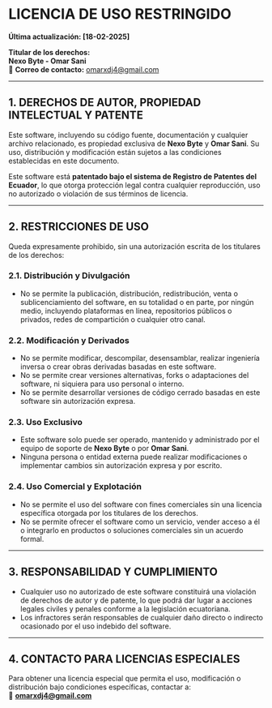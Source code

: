 # **LICENCIA DE USO RESTRINGIDO**

**Última actualización: [18-02-2025]**  

**Titular de los derechos:**  
**Nexo Byte - Omar Sani**  
📧 **Correo de contacto:** omarxdj4@gmail.com  

---

## **1. DERECHOS DE AUTOR, PROPIEDAD INTELECTUAL Y PATENTE**  
Este software, incluyendo su código fuente, documentación y cualquier archivo relacionado, es propiedad exclusiva de **Nexo Byte** y **Omar Sani**. Su uso, distribución y modificación están sujetos a las condiciones establecidas en este documento.  

Este software está **patentado bajo el sistema de Registro de Patentes del Ecuador**, lo que otorga protección legal contra cualquier reproducción, uso no autorizado o violación de sus términos de licencia.  

---

## **2. RESTRICCIONES DE USO**  
Queda expresamente prohibido, sin una autorización escrita de los titulares de los derechos:  

### **2.1. Distribución y Divulgación**  
- No se permite la publicación, distribución, redistribución, venta o sublicenciamiento del software, en su totalidad o en parte, por ningún medio, incluyendo plataformas en línea, repositorios públicos o privados, redes de compartición o cualquier otro canal.  

### **2.2. Modificación y Derivados**  
- No se permite modificar, descompilar, desensamblar, realizar ingeniería inversa o crear obras derivadas basadas en este software.  
- No se permite crear versiones alternativas, forks o adaptaciones del software, ni siquiera para uso personal o interno.  
- No se permite desarrollar versiones de código cerrado basadas en este software sin autorización expresa.  

### **2.3. Uso Exclusivo**  
- Este software solo puede ser operado, mantenido y administrado por el equipo de soporte de **Nexo Byte** o por **Omar Sani**.  
- Ninguna persona o entidad externa puede realizar modificaciones o implementar cambios sin autorización expresa y por escrito.  

### **2.4. Uso Comercial y Explotación**  
- No se permite el uso del software con fines comerciales sin una licencia específica otorgada por los titulares de los derechos.  
- No se permite ofrecer el software como un servicio, vender acceso a él o integrarlo en productos o soluciones comerciales sin un acuerdo formal.  

---

## **3. RESPONSABILIDAD Y CUMPLIMIENTO**  
- Cualquier uso no autorizado de este software constituirá una violación de derechos de autor y de patente, lo que podrá dar lugar a acciones legales civiles y penales conforme a la legislación ecuatoriana.  
- Los infractores serán responsables de cualquier daño directo o indirecto ocasionado por el uso indebido del software.  

---

## **4. CONTACTO PARA LICENCIAS ESPECIALES**  
Para obtener una licencia especial que permita el uso, modificación o distribución bajo condiciones específicas, contactar a:  
📧 **omarxdj4@gmail.com**  

